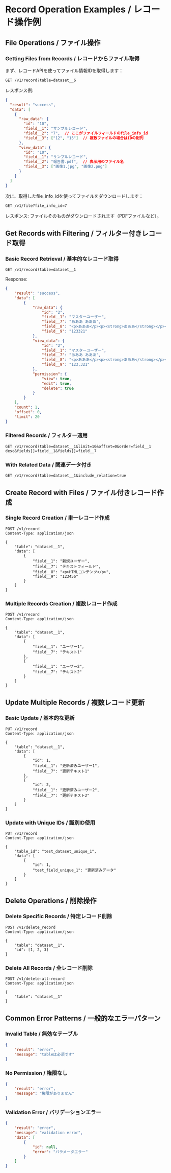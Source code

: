 # Record Operation Examples / レコード操作例

## File Operations / ファイル操作

### Getting Files from Records / レコードからファイル取得
まず、レコードAPIを使ってファイル情報IDを取得します：

```http
GET /v1/record?table=dataset__6
```

レスポンス例:
```json
{
  "result": "success",
  "data": [
    {
      "raw_data": {
        "id": "10",
        "field__1": "サンプルレコード",
        "field__2": "7",  // ここがファイルフィールドのfile_info_id
        "field__3": ["12", "15"]  // 複数ファイルの場合はIDの配列
      },
      "view_data": {
        "id": "10",
        "field__1": "サンプルレコード",
        "field__2": "報告書.pdf",  // 表示用のファイル名
        "field__3": ["画像1.jpg", "画像2.png"]
      }
    }
  ]
}
```

次に、取得したfile_info_idを使ってファイルをダウンロードします：

```http
GET /v1/file?file_info_id=7
```

レスポンス: ファイルそのものがダウンロードされます（PDFファイルなど）。

## Get Records with Filtering / フィルター付きレコード取得

### Basic Record Retrieval / 基本的なレコード取得
```http
GET /v1/record?table=dataset__1
```

Response:
```json
{
    "result": "success",
    "data": [
        {
            "raw_data": {
                "id": "2",
                "field__1": "マスターユーザー",
                "field__7": "あああ あああ",
                "field__8": "<p>あああ</p><p><strong>あああ</strong></p><p>あああ</p>",
                "field__9": "123321"
            },
            "view_data": {
                "id": "2",
                "field__1": "マスターユーザー",
                "field__7": "あああ あああ",
                "field__8": "<p>あああ</p><p><strong>あああ</strong></p><p>あああ</p>",
                "field__9": "123,321"
            },
            "permission": {
                "view": true,
                "edit": true,
                "delete": true
            }
        }
    ],
    "count": 1,
    "offset": 0,
    "limit": 20
}
```

### Filtered Records / フィルター適用
```http
GET /v1/record?table=dataset__1&limit=10&offset=0&order=field__1 desc&fields[]=field__1&fields[]=field__7
```

### With Related Data / 関連データ付き
```http
GET /v1/record?table=dataset__1&include_relation=true
```

## Create Record with Files / ファイル付きレコード作成

### Single Record Creation / 単一レコード作成
```http
POST /v1/record
Content-Type: application/json

{
    "table": "dataset__1",
    "data": [
        {
            "field__1": "新規ユーザー",
            "field__7": "テキストフィールド",
            "field__8": "<p>HTMLコンテンツ</p>",
            "field__9": "123456"
        }
    ]
}
```

### Multiple Records Creation / 複数レコード作成
```http
POST /v1/record
Content-Type: application/json

{
    "table": "dataset__1",
    "data": [
        {
            "field__1": "ユーザー1",
            "field__7": "テキスト1"
        },
        {
            "field__1": "ユーザー2",
            "field__7": "テキスト2"
        }
    ]
}
```

## Update Multiple Records / 複数レコード更新

### Basic Update / 基本的な更新
```http
PUT /v1/record
Content-Type: application/json

{
    "table": "dataset__1",
    "data": [
        {
            "id": 1,
            "field__1": "更新済みユーザー1",
            "field__7": "更新テキスト1"
        },
        {
            "id": 2,
            "field__1": "更新済みユーザー2",
            "field__7": "更新テキスト2"
        }
    ]
}
```

### Update with Unique IDs / 識別ID使用
```http
PUT /v1/record
Content-Type: application/json

{
    "table_id": "test_dataset_unique_1",
    "data": [
        {
            "id": 1,
            "test_field_unique_1": "更新済みデータ"
        }
    ]
}
```

## Delete Operations / 削除操作

### Delete Specific Records / 特定レコード削除
```http
POST /v1/delete_record
Content-Type: application/json

{
    "table": "dataset__1",
    "id": [1, 2, 3]
}
```

### Delete All Records / 全レコード削除
```http
POST /v1/delete-all-record
Content-Type: application/json

{
    "table": "dataset__1"
}
```

## Common Error Patterns / 一般的なエラーパターン

### Invalid Table / 無効なテーブル
```json
{
    "result": "error",
    "message": "tableは必須です"
}
```

### No Permission / 権限なし
```json
{
    "result": "error",
    "message": "権限がありません"
}
```

### Validation Error / バリデーションエラー
```json
{
    "result": "error",
    "message": "validation error",
    "data": [
        {
            "id": null,
            "error": "パラメータエラー"
        }
    ]
}
```
